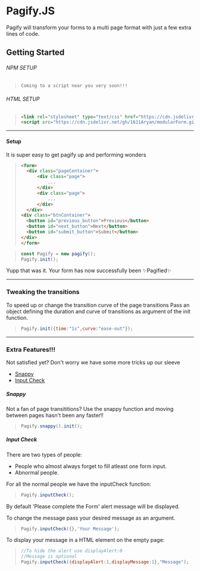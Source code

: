 # Pagify.JS

Pagify will transform your forms to a multi page format with just a few extra lines of code.

## Getting Started

###### NPM SETUP

> ```BASH
> Coming to a script near you very soon!!!
> ```

###### HTML SETUP

> ```HTML
> <link rel="stylesheet" type="text/css" href="https://cdn.jsdelivr.net/gh/1611Aryan/modularForm.github.io/CSS/pagify.css">
> <script src="https://cdn.jsdelivr.net/gh/1611Aryan/modularForm.github.io/JS/pagify.js"></script>
> ```

---

#### Setup

It is super easy to get pagify up and performing wonders

> ```HTML
> <form>
>   <div class="pageContainer">
>       <div class="page">
>           ...
>       </div>
>       <div class="page">
>           ...
>       </div>
>   </div>
> <div class="btnContainer">
>   <button id="previous_button">Previous</button>
>   <button id="next_button">Next</button>
>   <button id="submit_button">Submit</button>
> </div>
> </form>
> ```

> ```JAVASCRIPT
> const Pagify = new pagify();
> Pagify.init();
> ```

Yupp that was it.
Your form has now successfully been ✨Pagified✨

---

### Tweaking the transitions

To speed up or change the transition curve of the page transitions
Pass an object defining the duration and curve of transitions as argument of the init function.

> ```JAVASCRIPT
> Pagify.init({time:"1s",curve:"ease-out"});
> ```

---

### Extra Features!!!

Not satisfied yet?
Don't worry we have some more tricks up our sleeve

- [Snappy](https://github.com/1611Aryan/modularForm.github.io/tree/master#snappy)
- [Input Check](https://github.com/1611Aryan/modularForm.github.io/tree/master#input-check)

##### Snappy

Not a fan of page transititions?
Use the snappy function and moving between pages hasn't been any faster!!

> ```JAVASCRIPT
> Pagify.snappy().init();
> ```

##### Input Check

There are two types of people:

- People who almost always forget to fill atleast one form input.
- Abnormal people.

For all the normal people we have the inputCheck function:

> ```JAVASCRIPT
> Pagify.inputCheck();
> ```

By default 'Please complete the Form' alert message will be displayed.

To change the message pass your desired message as an argument.

> ```JAVASCRIPT
> Pagify.inputCheck({},'Your Message');
> ```

To display your message in a HTML element on the empty page:

> ```JAVASCRIPT
> //To hide the alert use displayAlert:0
> //Message is optional
> Pagify.inputCheck({displayAlert:1,displayMessage:1},"Message");
> ```
